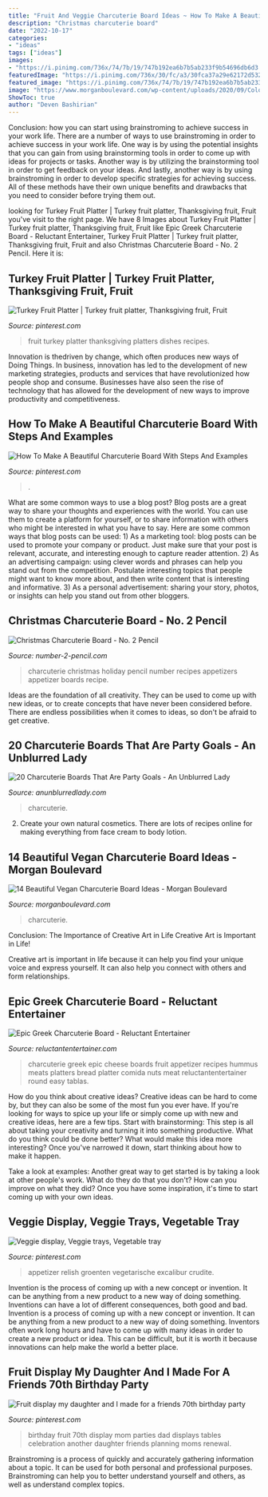 ```yaml
---
title: "Fruit And Veggie Charcuterie Board Ideas ~ How To Make A Beautiful Charcuterie Board With Steps And Examples"
description: "Christmas charcuterie board"
date: "2022-10-17"
categories:
- "ideas"
tags: ["ideas"]
images:
- "https://i.pinimg.com/736x/74/7b/19/747b192ea6b7b5ab233f9b54696db6d3.jpg"
featuredImage: "https://i.pinimg.com/736x/30/fc/a3/30fca37a29e62172d532603a9465df4a--relish-tray-ideas-veggie-display-easter-fruit-display.jpg"
featured_image: "https://i.pinimg.com/736x/74/7b/19/747b192ea6b7b5ab233f9b54696db6d3.jpg"
image: "https://www.morganboulevard.com/wp-content/uploads/2020/09/Colorful-Charcuterie-Board-1152x1536.jpg"
ShowToc: true
author: "Deven Bashirian"
---
```



Conclusion: how you can start using brainstroming to achieve success in your work life.
There are a number of ways to use brainstroming in order to achieve success in your work life. One way is by using the potential insights that you can gain from using brainstorming tools in order to come up with ideas for projects or tasks. Another way is by utilizing the brainstorming tool in order to get feedback on your ideas. And lastly, another way is by using brainstroming in order to develop specific strategies for achieving success. All of these methods have their own unique benefits and drawbacks that you need to consider before trying them out.

	

		
looking for Turkey Fruit Platter | Turkey fruit platter, Thanksgiving fruit, Fruit you've visit to the right page. We have 8 Images about Turkey Fruit Platter | Turkey fruit platter, Thanksgiving fruit, Fruit like Epic Greek Charcuterie Board - Reluctant Entertainer, Turkey Fruit Platter | Turkey fruit platter, Thanksgiving fruit, Fruit and also Christmas Charcuterie Board - No. 2 Pencil. Here it is:
		
    
## Turkey Fruit Platter | Turkey Fruit Platter, Thanksgiving Fruit, Fruit

<img loading=lazy src="https://i.pinimg.com/originals/1a/c6/32/1ac632a96041742e97cdee30e6f1a5fe.jpg" onerror="this.onerror=null;this.src='https://tse1.mm.bing.net/th?id=OIP.HZQmfMQ3YbcIasT2pTSCqQHaJ4&amp;pid=15.1';" alt="Turkey Fruit Platter | Turkey fruit platter, Thanksgiving fruit, Fruit">

_Source: pinterest.com_

>fruit turkey platter thanksgiving platters dishes recipes. 

	

Innovation is thedriven by change, which often produces new ways of Doing Things. In business, innovation has led to the development of new marketing strategies, products and services that have revolutionized how people shop and consume. Businesses have also seen the rise of technology that has allowed for the development of new ways to improve productivity and competitiveness.

    
## How To Make A Beautiful Charcuterie Board With Steps And Examples

<img loading=lazy src="https://i.pinimg.com/736x/74/7b/19/747b192ea6b7b5ab233f9b54696db6d3.jpg" onerror="this.onerror=null;this.src='https://tse1.mm.bing.net/th?id=OIP.j7N8QJ8drLfsD-6zl0ajugHaNK&amp;pid=15.1';" alt="How To Make A Beautiful Charcuterie Board With Steps And Examples">

_Source: pinterest.com_

>. 

	

What are some common ways to use a blog post?
Blog posts are a great way to share your thoughts and experiences with the world. You can use them to create a platform for yourself, or to share information with others who might be interested in what you have to say. Here are some common ways that blog posts can be used: 1) As a marketing tool: blog posts can be used to promote your company or product. Just make sure that your post is relevant, accurate, and interesting enough to capture reader attention. 2) As an advertising campaign: using clever words and phrases can help you stand out from the competition. Postulate interesting topics that people might want to know more about, and then write content that is interesting and informative. 3) As a personal advertisement: sharing your story, photos, or insights can help you stand out from other bloggers.

    
## Christmas Charcuterie Board - No. 2 Pencil

<img loading=lazy src="https://www.number-2-pencil.com/wp-content/uploads/2018/12/Holiday-Charcuterie-Board-1.jpg" onerror="this.onerror=null;this.src='https://tse2.mm.bing.net/th?id=OIP.frgyl4YjFqK-HtF-g3xGbwHaLH&amp;pid=15.1';" alt="Christmas Charcuterie Board - No. 2 Pencil">

_Source: number-2-pencil.com_

>charcuterie christmas holiday pencil number recipes appetizers appetizer boards recipe. 

	

Ideas are the foundation of all creativity. They can be used to come up with new ideas, or to create concepts that have never been considered before. There are endless possibilities when it comes to ideas, so don't be afraid to get creative.

    
## 20 Charcuterie Boards That Are Party Goals - An Unblurred Lady

<img loading=lazy src="https://www.anunblurredlady.com/wp-content/uploads/2017/06/cheese-board-9.jpg" onerror="this.onerror=null;this.src='https://tse4.mm.bing.net/th?id=OIP.d4WkcD0qihwnrMyM9VpihQHaLH&amp;pid=15.1';" alt="20 Charcuterie Boards That Are Party Goals - An Unblurred Lady">

_Source: anunblurredlady.com_

>charcuterie. 

	

2. Create your own natural cosmetics. There are lots of recipes online for making everything from face cream to body lotion.

    
## 14 Beautiful Vegan Charcuterie Board Ideas - Morgan Boulevard

<img loading=lazy src="https://www.morganboulevard.com/wp-content/uploads/2020/09/Colorful-Charcuterie-Board-1152x1536.jpg" onerror="this.onerror=null;this.src='https://tse1.mm.bing.net/th?id=OIP.vHkn0ObRHfPlxNcy0__lVAHaJ4&amp;pid=15.1';" alt="14 Beautiful Vegan Charcuterie Board Ideas - Morgan Boulevard">

_Source: morganboulevard.com_

>charcuterie. 

	

Conclusion: The Importance of Creative Art in Life
Creative Art is Important in Life!

Creative art is important in life because it can help you find your unique voice and express yourself. It can also help you connect with others and form relationships.

    
## Epic Greek Charcuterie Board - Reluctant Entertainer

<img loading=lazy src="https://reluctantentertainer.com/wp-content/uploads/2018/08/Epic-Greek-Charcuterie-Board-1.jpg" onerror="this.onerror=null;this.src='https://tse2.mm.bing.net/th?id=OIP.trDXjyIGaBoacVRw-F8qJQHaLG&amp;pid=15.1';" alt="Epic Greek Charcuterie Board - Reluctant Entertainer">

_Source: reluctantentertainer.com_

>charcuterie greek epic cheese boards fruit appetizer recipes hummus meats platters bread platter comida nuts meat reluctantentertainer round easy tablas. 

	

How do you think about creative ideas?
Creative ideas can be hard to come by, but they can also be some of the most fun you ever have. If you're looking for ways to spice up your life or simply come up with new and creative ideas, here are a few tips. 
Start with brainstorming: This step is all about taking your creativity and turning it into something productive. What do you think could be done better? What would make this idea more interesting? Once you've narrowed it down, start thinking about how to make it happen. 

Take a look at examples: Another great way to get started is by taking a look at other people's work. What do they do that you don't? How can you improve on what they did? Once you have some inspiration, it's time to start coming up with your own ideas.

    
## Veggie Display, Veggie Trays, Vegetable Tray

<img loading=lazy src="https://i.pinimg.com/736x/30/fc/a3/30fca37a29e62172d532603a9465df4a--relish-tray-ideas-veggie-display-easter-fruit-display.jpg" onerror="this.onerror=null;this.src='https://tse2.mm.bing.net/th?id=OIP.9Vl8O5-q9gClohli0YkZ3wHaJ3&amp;pid=15.1';" alt="Veggie display, Veggie trays, Vegetable tray">

_Source: pinterest.com_

>appetizer relish groenten vegetarische excalibur crudite. 

	

Invention is the process of coming up with a new concept or invention. It can be anything from a new product to a new way of doing something. Inventions can have a lot of different consequences, both good and bad.
Invention is a process of coming up with a new concept or invention. It can be anything from a new product to a new way of doing something. Inventors often work long hours and have to come up with many ideas in order to create a new product or idea. This can be difficult, but it is worth it because innovations can help make the world a better place.

    
## Fruit Display My Daughter And I Made For A Friends 70th Birthday Party

<img loading=lazy src="https://i.pinimg.com/736x/4b/12/64/4b126424fa2b08dfb0643274a4ed2188--th-birthday-parties-birthday-ideas.jpg" onerror="this.onerror=null;this.src='https://tse4.mm.bing.net/th?id=OIP.q5cB0-1X9vnRxLmINSkcvwHaLH&amp;pid=15.1';" alt="Fruit display my daughter and I made for a friends 70th birthday party">

_Source: pinterest.com_

>birthday fruit 70th display mom parties dad displays tables celebration another daughter friends planning moms renewal. 

	

Brainstroming is a process of quickly and accurately gathering information about a topic. It can be used for both personal and professional purposes. Brainstroming can help you to better understand yourself and others, as well as understand complex topics.

